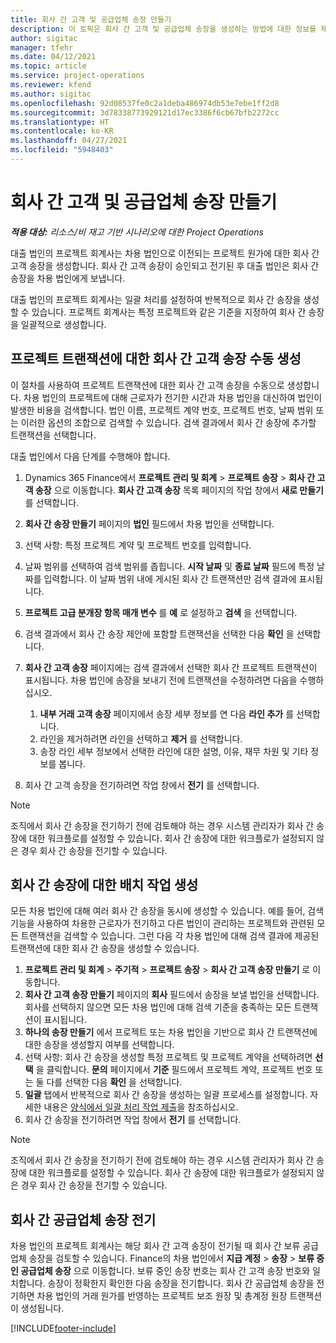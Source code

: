 ```yaml
---
title: 회사 간 고객 및 공급업체 송장 만들기
description: 이 토픽은 회사 간 고객 및 공급업체 송장을 생성하는 방법에 대한 정보를 제공합니다.
author: sigitac
manager: tfehr
ms.date: 04/12/2021
ms.topic: article
ms.service: project-operations
ms.reviewer: kfend
ms.author: sigitac
ms.openlocfilehash: 92d08537fe0c2a1deba486974db53e7ebe1ff2d8
ms.sourcegitcommit: 3d78338773929121d17ec3386f6cb67bfb2272cc
ms.translationtype: HT
ms.contentlocale: ko-KR
ms.lasthandoff: 04/27/2021
ms.locfileid: "5948403"
---
```

# <a name="create-intercompany-customer-and-vendor-invoices"></a>회사 간 고객 및 공급업체 송장 만들기

_**적용 대상:** 리소스/비 재고 기반 시나리오에 대한 Project Operations_

대출 법인의 프로젝트 회계사는 차용 법인으로 이전되는 프로젝트 원가에 대한 회사 간 고객 송장을 생성합니다. 회사 간 고객 송장이 승인되고 전기된 후 대출 법인은 회사 간 송장을 차용 법인에게 보냅니다.

대출 법인의 프로젝트 회계사는 일괄 처리를 설정하여 반복적으로 회사 간 송장을 생성할 수 있습니다. 프로젝트 회계사는 특정 프로젝트와 같은 기준을 지정하여 회사 간 송장을 일괄적으로 생성합니다.

## <a name="manually-create-an-intercompany-customer-invoice-for-project-transactions"></a>프로젝트 트랜잭션에 대한 회사 간 고객 송장 수동 생성 

이 절차를 사용하여 프로젝트 트랜잭션에 대한 회사 간 고객 송장을 수동으로 생성합니다. 차용 법인의 프로젝트에 대해 근로자가 전기한 시간과 차용 법인을 대신하여 법인이 발생한 비용을 검색합니다. 법인 이름, 프로젝트 계약 번호, 프로젝트 번호, 날짜 범위 또는 이러한 옵션의 조합으로 검색할 수 있습니다. 검색 결과에서 회사 간 송장에 추가할 트랜잭션을 선택합니다. 

대출 법인에서 다음 단계를 수행해야 합니다. 

1. Dynamics 365 Finance에서 **프로젝트 관리 및 회계** > **프로젝트 송장** > **회사 간 고객 송장** 으로 이동합니다. **회사 간 고객 송장** 목록 페이지의 작업 창에서 **새로 만들기** 를 선택합니다.
2. **회사 간 송장 만들기** 페이지의 **법인** 필드에서 차용 법인을 선택합니다.
3. 선택 사항: 특정 프로젝트 계약 및 프로젝트 번호를 입력합니다.
4. 날짜 범위를 선택하여 검색 범위를 좁힙니다. **시작 날짜** 및 **종료 날짜** 필드에 특정 날짜를 입력합니다. 이 날짜 범위 내에 게시된 회사 간 트랜잭션만 검색 결과에 표시됩니다.
5. **프로젝트 고급 분개장 항목 매개 변수** 를 **예** 로 설정하고 **검색** 을 선택합니다.
6. 검색 결과에서 회사 간 송장 제안에 포함할 트랜잭션을 선택한 다음 **확인** 을 선택합니다.
7. **회사 간 고객 송장** 페이지에는 검색 결과에서 선택한 회사 간 프로젝트 트랜잭션이 표시됩니다. 차용 법인에 송장을 보내기 전에 트랜잭션을 수정하려면 다음을 수행하십시오.
  
    1. **내부 거래 고객 송장** 페이지에서 송장 세부 정보를 연 다음 **라인 추가** 를 선택합니다.
    2. 라인을 제거하려면 라인을 선택하고 **제거** 를 선택합니다.
    3. 송장 라인 세부 정보에서 선택한 라인에 대한 설명, 이유, 재무 차원 및 기타 정보를 봅니다.
    
8. 회사 간 고객 송장을 전기하려면 작업 창에서 **전기** 를 선택합니다.

> [!NOTE]
> 조직에서 회사 간 송장을 전기하기 전에 검토해야 하는 경우 시스템 관리자가 회사 간 송장에 대한 워크플로를 설정할 수 있습니다. 회사 간 송장에 대한 워크플로가 설정되지 않은 경우 회사 간 송장을 전기할 수 있습니다.

## <a name="create-a-batch-job-for-intercompany-invoices"></a>회사 간 송장에 대한 배치 작업 생성

모든 차용 법인에 대해 여러 회사 간 송장을 동시에 생성할 수 있습니다. 예를 들어, 검색 기능을 사용하여 차용한 근로자가 전기하고 다른 법인이 관리하는 프로젝트와 관련된 모든 트랜잭션을 검색할 수 있습니다. 그런 다음 각 차용 법인에 대해 검색 결과에 제공된 트랜잭션에 대한 회사 간 송장을 생성할 수 있습니다.

1. **프로젝트 관리 및 회계** > **주기적** > **프로젝트 송장** > **회사 간 고객 송장 만들기** 로 이동합니다.
2. **회사 간 고객 송장 만들기** 페이지의 **회사** 필드에서 송장을 보낼 법인을 선택합니다. 회사를 선택하지 않으면 모든 차용 법인에 대해 검색 기준을 충족하는 모든 트랜잭션이 표시됩니다.
3. **하나의 송장 만들기** 에서 프로젝트 또는 차용 법인을 기반으로 회사 간 트랜잭션에 대한 송장을 생성할지 여부를 선택합니다.
4. 선택 사항: 회사 간 송장을 생성할 특정 프로젝트 및 프로젝트 계약을 선택하려면 **선택** 을 클릭합니다. **문의** 페이지에서 **기준** 필드에서 프로젝트 계약, 프로젝트 번호 또는 둘 다를 선택한 다음 **확인** 을 선택합니다.
5. **일괄** 탭에서 반복적으로 회사 간 송장을 생성하는 일괄 프로세스를 설정합니다. 자세한 내용은 [양식에서 일괄 처리 작업 제출](/dynamicsax-2012/appuser-itpro/submit-a-batch-processing-job-from-a-form)을 참조하십시오.
6. 회사 간 송장을 전기하려면 작업 창에서 **전기** 를 선택합니다.

> [!NOTE]
> 조직에서 회사 간 송장을 전기하기 전에 검토해야 하는 경우 시스템 관리자가 회사 간 송장에 대한 워크플로를 설정할 수 있습니다. 회사 간 송장에 대한 워크플로가 설정되지 않은 경우 회사 간 송장을 전기할 수 있습니다.

## <a name="post-the-intercompany-vendor-invoice"></a>회사 간 공급업체 송장 전기

차용 법인의 프로젝트 회계사는 해당 회사 간 고객 송장이 전기될 때 회사 간 보류 공급업체 송장을 검토할 수 있습니다. Finance의 차용 법인에서 **지급 계정** > **송장** > **보류 중인 공급업체 송장** 으로 이동합니다. 보류 중인 송장 번호는 회사 간 고객 송장 번호와 일치합니다. 송장이 정확한지 확인한 다음 송장을 전기합니다. 회사 간 공급업체 송장을 전기하면 차용 법인의 거래 원가를 반영하는 프로젝트 보조 원장 및 총계정 원장 트랜잭션이 생성됩니다.


[!INCLUDE[footer-include](../includes/footer-banner.md)]
